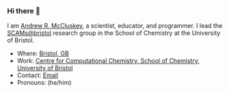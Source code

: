### Hi there :wave:

I am [Andrew R. McCluskey](https://mccluskey.scot), a scientist, educator, and programmer.
I lead the [SCAMs@bristol](https://scams-research.github.io) research group in the School of Chemistry at the University of Bristol.

- Where: [Bristol, GB](https://maps.app.goo.gl/1YZbhJBdKGP5ewqu8)
- Work: [Centre for Computational Chemistry, School of Chemistry, University of Bristol]([https://www.bristol.ac.uk/chemistry/](https://compchem.blogs.bristol.ac.uk))
- Contact: [Email](mailto:andrew@mccluskey.scot)
- Pronouns: (he/him)

